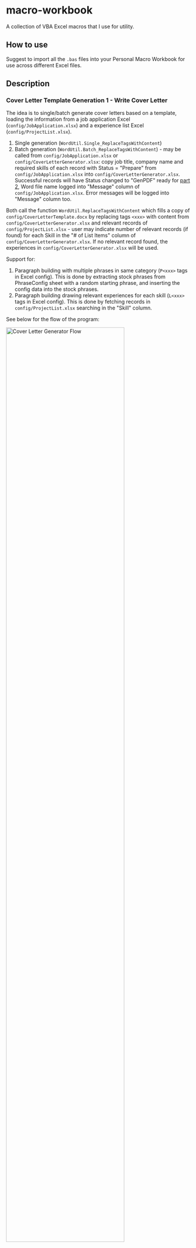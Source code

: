 # macro-workbook
A collection of VBA Excel macros that I use for utility.

## How to use
Suggest to import all the ```.bas``` files into your Personal Macro Workbook for use across different Excel files.

## Description
### Cover Letter Template Generation 1 - Write Cover Letter
The idea is to single/batch generate cover letters based on a template, loading the information from a job application Excel (```config/JobApplication.xlsx```) and a experience list Excel (```config/ProjectList.xlsx```).

1. Single generation (```WordUtil.Single_ReplaceTagsWithContent```)
2. Batch generation (```WordUtil.Batch_ReplaceTagsWithContent```) - may be called from ```config/JobApplication.xlsx``` or ```config/CoverLetterGenerator.xlsx```: copy job title, company name and required skills of each record with Status = "Prepare" from ```config/JobApplication.xlsx``` into ```config/CoverLetterGenerator.xlsx```. Successful records will have Status changed to "GenPDF" ready for [part 2](#cover-letter-template-generation-2---export-to-pdf), Word file name logged into "Message" column of ```config/JobApplication.xlsx```. Error messages will be logged into "Message" column too.

Both call the function ```WordUtil.ReplaceTagsWithContent``` which fills a copy of ```config/CoverLetterTemplate.docx``` by replacing tags ```<xxx>``` with content from ```config/CoverLetterGenerator.xlsx``` and relevant records of ```config/ProjectList.xlsx``` - user may indicate number of relevant records (if found) for each Skill in the "# of List Items" column of ```config/CoverLetterGenerator.xlsx```. If no relevant record found, the experiences in ```config/CoverLetterGenerator.xlsx``` will be used.

Support for:
1. Paragraph building with multiple phrases in same category (```P<xxx>``` tags in Excel config). This is done by extracting stock phrases from PhraseConfig sheet with a random starting phrase, and inserting the config data into the stock phrases.
2. Paragraph building drawing relevant experiences for each skill (```L<xxx>``` tags in Excel config). This is done by fetching records in ```config/ProjectList.xlsx``` searching in the "Skill" column.

See below for the flow of the program:

<img src="https://github.com/adrielyeung/macro-workbook/blob/main/img/CoverLetterGenerator_Flow.png" alt="Cover Letter Generator Flow" width="80%" height="80%">

### Cover Letter Template Generation 2 - Export to PDF
After reviewing the macro-generated letter in part 1, batch generate PDF by calling ```PDFUtil.Batch_ExportWordAsPDF```. This looks for all records with status = "GenPDF" and export those Word documents into PDF. After success, will have Status changed to "Done", else error message will be logged into "Generation Message" column.

Steps:

1. Template

<img src="https://github.com/adrielyeung/macro-workbook/blob/main/img/CoverLetterGenerator_Step1.png" alt="Cover Letter Generator Step 1" width="50%" height="50%">

2. Word document

<img src="https://github.com/adrielyeung/macro-workbook/blob/main/img/CoverLetterGenerator_Step2.png" alt="Cover Letter Generator Step 2" width="50%" height="50%">

3. PDF document

<img src="https://github.com/adrielyeung/macro-workbook/blob/main/img/CoverLetterGenerator_Step3.png" alt="Cover Letter Generator Step 3" width="50%" height="50%">

```FindKeyword.bas```
------------------------
This is a macro used to search for a number of keywords in the config file (with comma-separated keyword values).

For each row, the found keyword(s) in search range will be put into the first empty column (Result Column), as a comma-separated list.

A relevancy score is calculated and placed into the second empty column. The results are sorted according to descending relevancy.

Inputs (via InputBox / MsgBox):
1. Config file path
2. Search Range (e.g. "A1:B2" Range in Excel)
3. Whether to use equal scoring for each keyword, or weighted scoring (weights will be added in descending order of each word in the config file). The final score would be used to sort the results.

All 3 inputs are compulsory.

```ExcelUtil.bas```
-------------------
This file contains macros which operate in Excel files.

### 1. FillExcelForm
Fills highlighted cells in an Excel form, searching within a specified area for yellow colour (currently set at value of 13431551).

Before:

<img src="https://github.com/adrielyeung/macro-workbook/blob/main/img/FillExcelForm_Before.png" alt="FillExcelForm_Before" width="50%" height="50%">

After:

<img src="https://github.com/adrielyeung/macro-workbook/blob/main/img/FillExcelForm_After.png" alt="FillExcelForm_After" width="50%" height="50%">

### 2. CopyDataToSheet
Copy the data from "From" named area to "To" named area and set up Status in "PrepareStatus" named area as "Prepare" for newly copied rows.

### 3. CopyColumnToNext
Copy the content of rightmost filled white-coloured column to the next, increasing the header by 1 if it is a number / date.

Option to select:
1. Number of times to copy
2. If copy > 1 times, copy header only except last time (Useful for skipping through a few days, e.g. weekend / leave days)

Before:

<img src="https://github.com/adrielyeung/macro-workbook/blob/main/img/CopyColumnToNext_Before.png" alt="CopyColumnToNext_Before" width="50%" height="50%">

After:

- Case 1: Copy 1 time
  
  Prompt:
  
  Type 1 to copy 1 time
  
  <img src="https://github.com/adrielyeung/macro-workbook/blob/main/img/CopyColumnToNext_Case1.png" alt="CopyColumnToNext_Case1" width="50%" height="50%">
  
  After:
  
  <img src="https://github.com/adrielyeung/macro-workbook/blob/main/img/CopyColumnToNext_Case1_After.png" alt="CopyColumnToNext_Case1_After" width="50%" height="50%">
  
- Case 2: Copy 3 times, skipping except the last time (e.g. skip through the weekend)
  
  Prompt:
  
  Type 3 to copy 3 times
  
  <img src="https://github.com/adrielyeung/macro-workbook/blob/main/img/CopyColumnToNext_Case2_1.png" alt="CopyColumnToNext_Case2_1" width="50%" height="50%">
  
  Select "Yes" to set up the header (date) only
  
  <img src="https://github.com/adrielyeung/macro-workbook/blob/main/img/CopyColumnToNext_Case2_2.png" alt="CopyColumnToNext_Case2_2" width="50%" height="50%">
  
  After:
  
  <img src="https://github.com/adrielyeung/macro-workbook/blob/main/img/CopyColumnToNext_Case2_After.png" alt="CopyColumnToNext_Case2_After" width="50%" height="50%">

### 4. MergeEmptyVertical
This is a macro used to merge empty cells in each column in a selected range with the nearest non-empty cell above.

Additionally, can output the number of rows merged for each non-empty cell to a specified column (requires the non-empty cell to be on same row, as in column "D" in below screenshot).

Before:

<img src="https://github.com/adrielyeung/macro-workbook/blob/main/img/MergeEmptyVertical_before.png" alt="MergeEmptyVertical_before" width="50%" height="50%">

After:

<img src="https://github.com/adrielyeung/macro-workbook/blob/main/img/MergeEmptyVertical_after.png" alt="MergeEmptyVertical_after" width="50%" height="50%">

```WordUtil.bas```
------------------
This file contains Excel macros whose output is in Word files.

### 1. CreateWordDoc
Creates a Word document.

### 2. Batch_, Single_ and ReplaceTagsWithContent Function
Part of the [Cover Letter Generator project](#cover-letter-template-generation-1---write-cover-letter).

```PDFUtil.bas```
-----------------
This file contains Excel macros whose output is in PDF files.

### 1. Batch_, Single_ and ExportWordAsPDF Function
Part of the [Cover Letter Generator project](#cover-letter-template-generation-1---write-cover-letter).

### 2. GenPDF Function
Export the ActiveSheet of ActiveWorkbook as PDF, allowing for addition of suffix to the end of file name (e.g. name / date).

```EmailUtil.bas```
-------------------
This file contains Excel macros whose output is an email in Outlook.

### 1. GenPDFAndEmail
Export the ActiveSheet of ActiveWorkbook as PDF, then attach to an Outlook email with parameters (To, Cc, Subject, Body, Attachments), display to user for review and send.

### 2. LeaveEmail_Dates
Create Outlook email to alert the team of leave between FromDate and ToDate, reading From Date and To Date from Excel config (```config/LeaveEmail.xlsx```).

<img src="https://github.com/adrielyeung/macro-workbook/blob/main/img/LeaveEmail.png" alt="LeaveEmail" width="50%" height="50%">

### 3. LeaveEmail_LeaveLog
Create Outlook email to alert the team of next available period of leave within a month based on a Team Leave Plan Excel (example ```config/LeavePlan.xlsx```), where each column represent a day and each row represent a teammate.

<img src="https://github.com/adrielyeung/macro-workbook/blob/main/img/LeavePlan.png" alt="LeavePlan" width="50%" height="50%">

## Future developments
Feel free to suggest!
